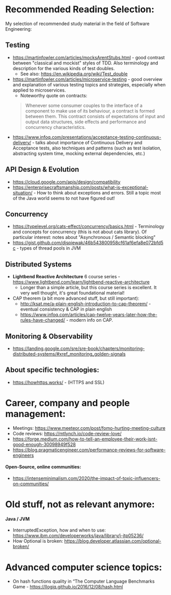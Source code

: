 
# Recommended Reading Selection:
My selection of recommended study material in the field of Software Engineering:

## Testing
 * https://martinfowler.com/articles/mocksArentStubs.html - good contrast between "classical and mockist" styles of TDD. Also terminology and description for the various kinds of test doubles. 
   * See also: https://en.wikipedia.org/wiki/Test_double
 * https://martinfowler.com/articles/microservice-testing - good overview and explanation of various testing topics and strategies, especially when applied to microservices.
   * Noteworthy quote on contracts: 
   > Whenever some consumer couples to the interface of a component to make use of its behaviour, a contract is formed between them. This contract consists of expectations of input and output data structures, side effects and performance and concurrency characteristics. 
 * https://www.infoq.com/presentations/acceptance-testing-continuous-delivery/ - talks about importance of Continuous Delivery and Acceptance tests, also techniques and patterns (such as test isolation, abstracting system time, mocking external dependencies, etc.)  

## API Design & Evolution
 * https://cloud.google.com/apis/design/compatibility
 * https://enterprisecraftsmanship.com/posts/what-is-exceptional-situation/ - How to think about exceptions and errors. Still a topic most of the Java world seems to not have figured out!

## Concurrency
 * https://typelevel.org/cats-effect/concurrency/basics.html - Terminology and concepts for concurrency (this is not about cats library). Of particular interest: notes about "Asynchronous / Semantic blocking"
 * https://gist.github.com/djspiewak/46b543800958cf61af6efa8e072bfd5c - types of thread pools in JVM   

## Distributed Systems
 * **Lightbend Reactive Architecture** 6 course series - https://www.lightbend.com/learn/lightbend-reactive-architecture
   * Longer than a simple article, but this course series is excellent. It very well thought, it's great foundational material!
 * CAP theorem (a bit more advanced stuff, but still important):
   * http://ksat.me/a-plain-english-introduction-to-cap-theorem/ - eventual consistency & CAP in plain english
   * https://www.infoq.com/articles/cap-twelve-years-later-how-the-rules-have-changed/ - modern info on CAP.

## Monitoring & Observability
 * https://landing.google.com/sre/sre-book/chapters/monitoring-distributed-systems/#xref_monitoring_golden-signals


## About specific technologies: 
 * https://howhttps.works/ - (HTTPS and SSL)


# Career, company and people management:
* Meetings: https://www.meeteor.com/post/fomo-hurting-meeting-culture
* Code reviews: https://mtlynch.io/code-review-love/
* https://forge.medium.com/how-to-tell-an-employee-their-work-isnt-good-enough-30098949f528
* https://blog.pragmaticengineer.com/performance-reviews-for-software-engineers

#### Open-Source, online communities:
 * https://intenseminimalism.com/2020/the-impact-of-toxic-influencers-on-communities/

# Old stuff, not as relevant anymore:

#### Java / JVM
 * InterruptedException, how and when to use: https://www.ibm.com/developerworks/java/library/j-jtp05236/
 * How Optional is broken: https://blog.developer.atlassian.com/optional-broken/

# Advanced computer science topics:
 * On hash functions quality in “The Computer Language Benchmarks Game - https://llogiq.github.io/2016/12/08/hash.html 
 
